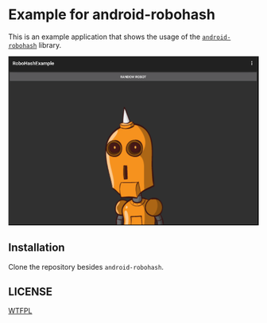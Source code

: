 Example for android-robohash
==============================

This is an example application that shows the usage of the [`android-robohash`](https://github.com/neuhalje/android-robohash) library.

![Screenshot](readme.d/screenshot.png)

Installation
---------------

Clone the repository besides `android-robohash`.


LICENSE
-----------

[WTFPL](http://www.wtfpl.net/about/)
